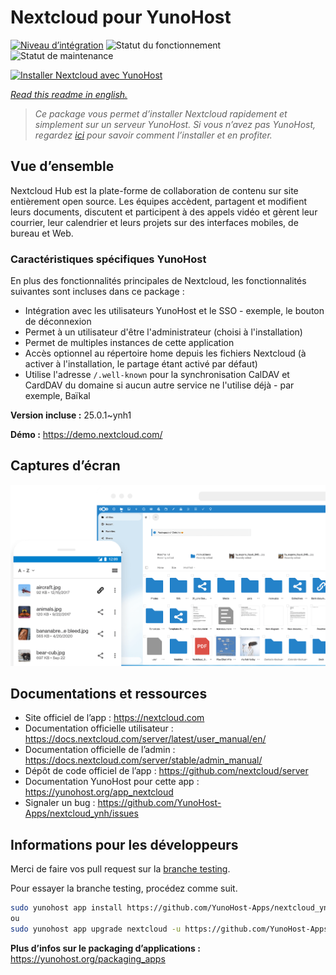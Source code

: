 <!--
N.B.: This README was automatically generated by https://github.com/YunoHost/apps/tree/master/tools/README-generator
It shall NOT be edited by hand.
-->

# Nextcloud pour YunoHost

[![Niveau d’intégration](https://dash.yunohost.org/integration/nextcloud.svg)](https://dash.yunohost.org/appci/app/nextcloud) ![Statut du fonctionnement](https://ci-apps.yunohost.org/ci/badges/nextcloud.status.svg) ![Statut de maintenance](https://ci-apps.yunohost.org/ci/badges/nextcloud.maintain.svg)

[![Installer Nextcloud avec YunoHost](https://install-app.yunohost.org/install-with-yunohost.svg)](https://install-app.yunohost.org/?app=nextcloud)

*[Read this readme in english.](./README.md)*

> *Ce package vous permet d’installer Nextcloud rapidement et simplement sur un serveur YunoHost.
Si vous n’avez pas YunoHost, regardez [ici](https://yunohost.org/#/install) pour savoir comment l’installer et en profiter.*

## Vue d’ensemble

Nextcloud Hub est la plate-forme de collaboration de contenu sur site entièrement open source. Les équipes accèdent, partagent et modifient leurs documents, discutent et participent à des appels vidéo et gèrent leur courrier, leur calendrier et leurs projets sur des interfaces mobiles, de bureau et Web.

### Caractéristiques spécifiques YunoHost

En plus des fonctionnalités principales de Nextcloud, les fonctionnalités suivantes sont incluses dans ce package :

 * Intégration avec les utilisateurs YunoHost et le SSO - exemple, le bouton de déconnexion
 * Permet à un utilisateur d'être l'administrateur (choisi à l'installation)
 * Permet de multiples instances de cette application
 * Accès optionnel au répertoire home depuis les fichiers Nextcloud (à activer à l'installation, le partage étant activé par défaut)
 * Utilise l'adresse `/.well-known` pour la synchronisation CalDAV et CardDAV du domaine si aucun autre service ne l'utilise déjà - par exemple, Baïkal


**Version incluse :** 25.0.1~ynh1

**Démo :** https://demo.nextcloud.com/

## Captures d’écran

![Capture d’écran de Nextcloud](./doc/screenshots/screenshot.png)

## Documentations et ressources

* Site officiel de l’app : <https://nextcloud.com>
* Documentation officielle utilisateur : <https://docs.nextcloud.com/server/latest/user_manual/en/>
* Documentation officielle de l’admin : <https://docs.nextcloud.com/server/stable/admin_manual/>
* Dépôt de code officiel de l’app : <https://github.com/nextcloud/server>
* Documentation YunoHost pour cette app : <https://yunohost.org/app_nextcloud>
* Signaler un bug : <https://github.com/YunoHost-Apps/nextcloud_ynh/issues>

## Informations pour les développeurs

Merci de faire vos pull request sur la [branche testing](https://github.com/YunoHost-Apps/nextcloud_ynh/tree/testing).

Pour essayer la branche testing, procédez comme suit.

``` bash
sudo yunohost app install https://github.com/YunoHost-Apps/nextcloud_ynh/tree/testing --debug
ou
sudo yunohost app upgrade nextcloud -u https://github.com/YunoHost-Apps/nextcloud_ynh/tree/testing --debug
```

**Plus d’infos sur le packaging d’applications :** <https://yunohost.org/packaging_apps>